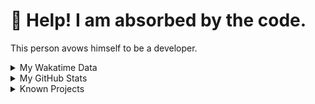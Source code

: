 # 🥺 Help! I am absorbed by the code. 

This person avows himself to be a developer.

<details>

<summary>My Wakatime Data</summary>

<!--START_SECTION:waka-->
![Lines of code](https://img.shields.io/badge/From%20Hello%20World%20I%27ve%20Written-8.8%20million%20lines%20of%20code-blue)

**🐱 My GitHub Data** 

> 📦 700.5 kB Used in GitHub's Storage 
 > 
> 🏆 1,296 Contributions in the Year 2023
 > 
> 🚫 Not Opted to Hire
 > 
> 📜 83 Public Repositories 
 > 
> 🔑 20 Private Repositories 
 > 
**I'm an Early 🐤** 

```text
🌞 Morning                1583 commits        ██████░░░░░░░░░░░░░░░░░░░   24.38 % 
🌆 Daytime                2673 commits        ██████████░░░░░░░░░░░░░░░   41.16 % 
🌃 Evening                2168 commits        ████████░░░░░░░░░░░░░░░░░   33.38 % 
🌙 Night                  70 commits          ░░░░░░░░░░░░░░░░░░░░░░░░░   01.08 % 
```
📅 **I'm Most Productive on Wednesday** 

```text
Monday                   776 commits         ███░░░░░░░░░░░░░░░░░░░░░░   11.95 % 
Tuesday                  1073 commits        ████░░░░░░░░░░░░░░░░░░░░░   16.52 % 
Wednesday                1109 commits        ████░░░░░░░░░░░░░░░░░░░░░   17.08 % 
Thursday                 888 commits         ███░░░░░░░░░░░░░░░░░░░░░░   13.67 % 
Friday                   983 commits         ████░░░░░░░░░░░░░░░░░░░░░   15.14 % 
Saturday                 900 commits         ███░░░░░░░░░░░░░░░░░░░░░░   13.86 % 
Sunday                   765 commits         ███░░░░░░░░░░░░░░░░░░░░░░   11.78 % 
```


**I Mostly Code in Go** 

```text
Go                       35 repos            █████████░░░░░░░░░░░░░░░░   35.35 % 
Python                   22 repos            ██████░░░░░░░░░░░░░░░░░░░   22.22 % 
HTML                     6 repos             ██░░░░░░░░░░░░░░░░░░░░░░░   06.06 % 
Dart                     2 repos             █░░░░░░░░░░░░░░░░░░░░░░░░   02.02 % 
Rust                     1 repo              ░░░░░░░░░░░░░░░░░░░░░░░░░   01.01 % 
```




 Last Updated on 07/10/2023 01:11:19 UTC
<!--END_SECTION:waka-->

</details>

<details>
 
 <summary>My GitHub Stats</summary>

[![CDFMLR's github stats](https://github-readme-stats.vercel.app/api?username=cdfmlr&count_private=true&show_icons=true)](https://github.com/anuraghazra/github-readme-stats)
 
</details>

<details>

<summary>Known Projects</summary>

[![Star History Chart](https://api.star-history.com/svg?repos=cdfmlr/pyflowchart,cdfmlr/muvtuber,cdfmlr/crud,cdfmlr/murecom-verse-1,cdfmlr/murecom-intro&type=Date)](https://star-history.com/#cdfmlr/pyflowchart&cdfmlr/muvtuber&cdfmlr/crud&cdfmlr/murecom-verse-1&cdfmlr/murecom-intro&Date)

 </details>
